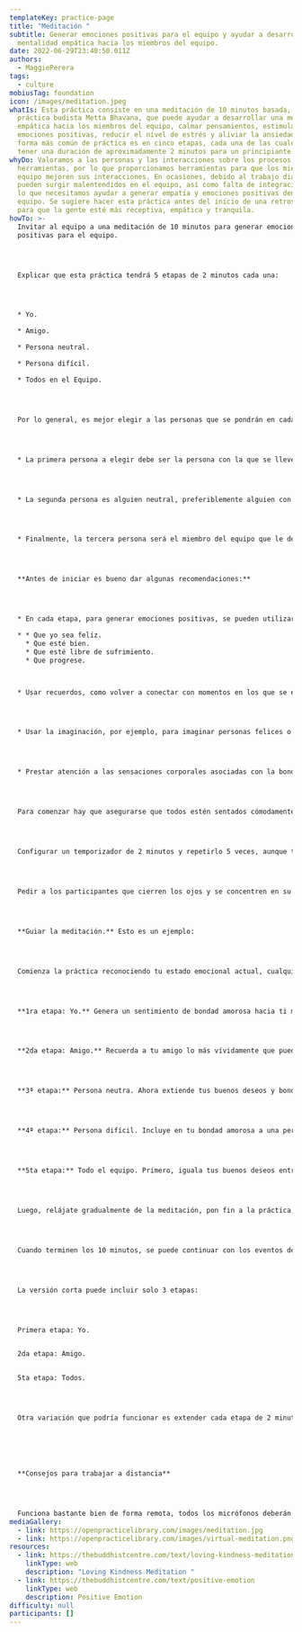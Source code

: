 ```yaml
---
templateKey: practice-page
title: "Meditación "
subtitle: Generar emociones positivas para el equipo y ayudar a desarrollar una
  mentalidad empática hacia los miembros del equipo.
date: 2022-06-29T23:40:50.011Z
authors:
  - MaggiePerera
tags:
  - culture
mobiusTag: foundation
icon: /images/meditation.jpeg
whatIs: Esta práctica consiste en una meditación de 10 minutos basada, en la
  práctica budista Metta Bhavana, que puede ayudar a desarrollar una mentalidad
  empática hacia los miembros del equipo, calmar pensamientos, estimular
  emociones positivas, reducir el nivel de estrés y aliviar la ansiedad. La
  forma más común de práctica es en cinco etapas, cada una de las cuales puede
  tener una duración de aproximadamente 2 minutos para un principiante.
whyDo: Valoramos a las personas y las interacciones sobre los procesos y
  herramientas, por lo que proporcionamos herramientas para que los miembros del
  equipo mejoren sus interacciones. En ocasiones, debido al trabajo diario,
  pueden surgir malentendidos en el equipo, así como falta de integración, por
  lo que necesitamos ayudar a generar empatía y emociones positivas dentro del
  equipo. Se sugiere hacer esta práctica antes del inicio de una retrospectiva,
  para que la gente esté más receptiva, empática y tranquila.
howTo: >-
  Invitar al equipo a una meditación de 10 minutos para generar emociones
  positivas para el equipo.




  Explicar que esta práctica tendrá 5 etapas de 2 minutos cada una:




  * Yo.

  * Amigo.

  * Persona neutral.

  * Persona difícil.

  * Todos en el Equipo.




  Por lo general, es mejor elegir a las personas que se pondrán en cada etapa antes de comenzar la meditación para no distraer la mente durante la práctica. Entonces, es necesario pedir a los participantes que elijan tres miembros del equipo en sus mentes:




  * La primera persona a elegir debe ser la persona con la que se lleve mejor del equipo. Puede ser alguien a quien consideren su amigo.




  * La segunda persona es alguien neutral, preferiblemente alguien con quien tenga algún contacto pero por quien no tenga sentimientos particulares de agrado o desagrado. Puede ser la persona con la que tenga menos contacto en el equipo.




  * Finalmente, la tercera persona será el miembro del equipo que le desagrade; alguien con quien puede haber tenido un problema o desacuerdo: alguien con quien puede ser difícil trabajar. También tenga en cuenta que desear el bien no implica necesariamente la aprobación de ninguno de los comportamientos específicos de la persona difícil.




  **Antes de iniciar es bueno dar algunas recomendaciones:**




  * En cada etapa, para generar emociones positivas, se pueden utilizar frases para enfocar la intención, como:

  * * Que yo sea feliz.
    * Que esté bien.
    * Que esté libre de sufrimiento.
    * Que progrese.



  * Usar recuerdos, como volver a conectar con momentos en los que se experimentó una actitud de bondad amorosa en el pasado.




  * Usar la imaginación, por ejemplo, para imaginar personas felices o bien o incluirlas en cálidos rayos de luz.




  * Prestar atención a las sensaciones corporales asociadas con la bondad amorosa, por ejemplo, apertura, calidez y relajación.




  Para comenzar hay que asegurarse que todos estén sentados cómodamente.




  Configurar un temporizador de 2 minutos y repetirlo 5 veces, aunque también se puede utilizar una aplicación de meditación (por ejemplo, Insight Timer; tiene un temporizador con campanas de meditación programables).




  Pedir a los participantes que cierren los ojos y se concentren en su respiración. Sugerir que inhalen y exhalen por  la nariz lentamente.




  **Guiar la meditación.** Esto es un ejemplo:




  Comienza la práctica reconociendo tu estado emocional actual, cualquiera que sea este. Luego, es útil buscar cualquier elemento de bondad, aprecio o buenos deseos y pensar en ellos con una visión que los ayude a mejorar.




  **1ra etapa: Yo.** Genera un sentimiento de bondad amorosa hacia ti mismo. Empieza por tomar conciencia de ti mismo y concentrarte en los sentimientos de paz, calma y tranquilidad. Luego, deja que estos crezcan en sentimientos de fuerza y ​​confianza y se desarrollen como amor dentro de tu corazón. Puedes usar una imagen, como una luz dorada que invade tu cuerpo, o una frase como "que esté bien, que sea feliz", que puede repetirse. Éstas son formas de estimular el sentimiento de bondad amorosa hacia ti mismo.




  **2da etapa: Amigo.** Recuerda a tu amigo lo más vívidamente que puedas y piensa en sus buenas cualidades. Siente tu conexión con tu amigo y tu amor por él / ella, y anímalos a crecer repitiendo "que esté bien"; que él / ella sea feliz. También puedes usar una visualización, como una luz brillante desde tu corazón hacia él / ella. Estas técnicas se puden usar en las dos etapas siguientes.




  **3ª etapa:** Persona neutra. Ahora extiende tus buenos deseos y bondad amorosa hacia una persona 'neutral', preferiblemente alguien con quien tengas algún contacto pero por quien no tengas sentimientos particulares de agrado o disgusto, puede ser alguien a quien no conoces bien pero enfocate en su entorno: "Que sea feliz, que esté bien".




  **4ª etapa:** Persona difícil. Incluye en tu bondad amorosa a una persona que no te agrada o con la que actualmente tienes dificultades: "Que él / ella sea feliz, que esté bien". Tratando de no dejarse atrapar por ningún sentimiento de odio, piensa en él / ella de manera positiva y envíale tus emociones positivas también.




  **5ta etapa:** Todo el equipo. Primero, iguala tus buenos deseos entre las cuatro personas hasta ahora: tu mismo, el amigo, la persona neutral y la persona difícil. A continuación, amplía gradualmente el buen deseo para incluir a todos los miembros del equipo. Imagina una sensación de oleadas de bondad amorosa que se extienden desde tu corazón hacia el equipo: que seamos felices, que estemos bien.




  Luego, relájate gradualmente de la meditación, pon fin a la práctica, abre los ojos lentamente.




  Cuando terminen los 10 minutos, se puede continuar con los eventos del sprint.




  La versión corta puede incluir solo 3 etapas:




  Primera etapa: Yo.


  2da etapa: Amigo.


  5ta etapa: Todos.




  Otra variación que podría funcionar es extender cada etapa de 2 minutos a 5 minutos, cuando ya se ha realizado con regularidad la práctica.






  **Consejos para trabajar a distancia**




  Funciona bastante bien de forma remota, todos los micrófonos deberán estar silenciados y se sugiere que los participantes estén en una habitación tranquila con la puerta cerrada.
mediaGallery:
  - link: https://openpracticelibrary.com/images/meditation.jpg
  - link: https://openpracticelibrary.com/images/virtual-meditation.png
resources:
  - link: https://thebuddhistcentre.com/text/loving-kindness-meditation
    linkType: web
    description: "Loving Kindness Meditation "
  - link: https://thebuddhistcentre.com/text/positive-emotion
    linkType: web
    description: Positive Emotion
difficulty: null
participants: []
---
```

